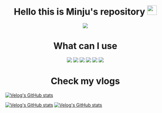 
<div align="center">
    <h1> Hello this is Minju's repository <img width=30px src = "https://user-images.githubusercontent.com/77158595/144869536-29c92342-a4da-4f7d-b722-2e136af91e41.gif"/></h1>
</div>

 <div align="center"><img src="https://metrics.lecoq.io/deli-ght?template=classic&base.activity=0&base.community=0&base.repositories=0&followup=1&introduction=1&lines=1&introduction.title=true&followup.sections=repositories&config.timezone=Asia%2FSeoul&config.twemoji=true&config.display=columns&config.padding=10%20%2B%2050%25"/></div>
 

<div align="center">
    <h1>What can I use</h1>
    <img src="https://img.shields.io/badge/-HTML-blue"/>
    <img src="https://img.shields.io/badge/-CSS-red"/>
    <img src="https://img.shields.io/badge/-Javascript-green"/>
    <img src="https://img.shields.io/badge/-Node.js-inactive"/>
    <img src="https://img.shields.io/badge/-React.js-yellow"/>
    <img src="https://img.shields.io/badge/-Next.js-ff96b4"/>
</div>

<div align="center">
    <h1>Check my vlogs</h1> 
</div>

[![Velog's GitHub stats](https://velog-readme-stats.vercel.app/api/badge?name=deli-ght)](https://velog.io/@deli-ght) 

[![Velog's GitHub stats](https://velog-readme-stats.vercel.app/api?name=deli-ght&color=dark)](https://github.com/deli-ght/velog-readme-stats)
[![Velog's GitHub stats](https://velog-readme-stats.vercel.app/api?name=deli-ght&tag=react&color=dark)](https://github.com/deli-ght/velog-readme-stats)


